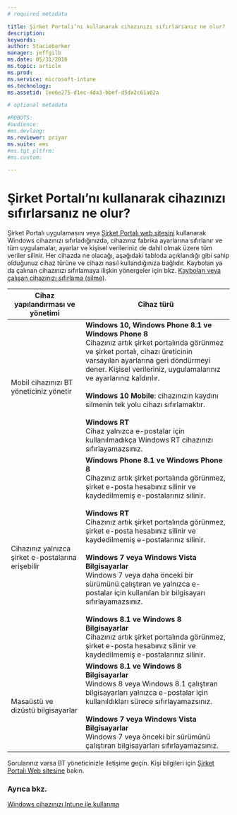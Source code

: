 ```yaml
---
# required metadata

title: Şirket Portalı’nı kullanarak cihazınızı sıfırlarsanız ne olur? | Microsoft Intune
description:
keywords:
author: Staciebarker
manager: jeffgilb
ms.date: 05/31/2016
ms.topic: article
ms.prod:
ms.service: microsoft-intune
ms.technology:
ms.assetid: 1ee6e275-d1ec-4da3-bbef-d5da2c61a02a

# optional metadata

#ROBOTS:
#audience:
#ms.devlang:
ms.reviewer: priyar
ms.suite: ems
#ms.tgt_pltfrm:
#ms.custom:

---
```



# Şirket Portalı’nı kullanarak cihazınızı sıfırlarsanız ne olur?

Şirket Portalı uygulamasını veya [Şirket Portalı web sitesini](reset-your-device-cpwebsite.md) kullanarak Windows cihazınızı sıfırladığınızda, cihazınız fabrika ayarlarına sıfırlanır ve tüm uygulamalar, ayarlar ve kişisel verileriniz de dahil olmak üzere tüm veriler silinir. Her cihazda ne olacağı, aşağıdaki tabloda açıklandığı gibi sahip olduğunuz cihaz türüne ve cihazı nasıl kullandığınıza bağlıdır. Kaybolan ya da çalınan cihazınızı sıfırlamaya ilişkin yönergeler için bkz. [Kaybolan veya çalışan cihazınızı sıfırlama (silme)](reset-erase-your-lost-or-stolen-device-windows.md).

|Cihaz yapılandırması ve yönetimi|Cihaz türü|
|---------------------------------------|---------------|
|Mobil cihazınızı BT yöneticiniz yönetir|**Windows 10, Windows Phone 8.1 ve Windows Phone 8**</br>Cihazınız artık şirket portalında görünmez ve şirket portalı, cihazı üreticinin varsayılan ayarlarına geri döndürmeyi dener. Kişisel verileriniz, uygulamalarınız ve ayarlarınız kaldırılır. <br /><br />**Windows 10 Mobile**: cihazınızın kaydını silmenin tek yolu cihazı sıfırlamaktır.<br /><br />**Windows RT**<br />Cihaz yalnızca e-postalar için kullanılmadıkça Windows RT cihazınızı sıfırlayamazsınız.|
|Cihazınız yalnızca şirket e-postalarına erişebilir|**Windows Phone 8.1 ve Windows Phone 8**<br />Cihazınız artık şirket portalında görünmez, şirket e-posta hesabınız silinir ve kaydedilmemiş e-postalarınız silinir.<br /><br />**Windows RT**<br />Cihazınız artık şirket portalında görünmez, şirket e-posta hesabınız silinir ve kaydedilmemiş e-postalarınız silinir.<br /><br />**Windows 7 veya Windows Vista Bilgisayarlar**<br />Windows 7 veya daha önceki bir sürümünü çalıştıran ve yalnızca e-postalar için kullanılan bir bilgisayarı sıfırlayamazsınız.<br /><br />**Windows 8.1 ve Windows 8 Bilgisayarlar**<br />Cihazınız artık şirket portalında görünmez, şirket e-posta hesabınız silinir ve kaydedilmemiş e-postalarınız silinir.|
|Masaüstü ve dizüstü bilgisayarlar|**Windows 8.1 ve Windows 8 Bilgisayarlar**<br />Windows 8 veya Windows 8.1 çalıştıran bilgisayarları yalnızca e-postalar için kullanıldıkları sürece sıfırlayamazsınız.<br /><br />**Windows 7 veya Windows Vista Bilgisayarlar**<br />Windows 7 veya önceki bir sürümünü çalıştıran bilgisayarları sıfırlayamazsınız.|

Sorularınız varsa BT yöneticinizle iletişime geçin. Kişi bilgileri için [Şirket Portalı Web sitesine](http://portal.manage.microsoft.com) bakın.

### Ayrıca bkz.
[Windows cihazınızı Intune ile kullanma](using-your-windows-device-with-intune.md)

<!--HONumber=Jun16_HO2-->


